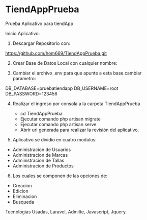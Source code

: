 # TiendAppPrueba
Prueba Aplicativo para tiendApp

Inicio Aplicativo:

1. Descargar Repositorio con:

https://github.com/hom669/TiendAppPrueba.git

2. Crear Base de Datos Local con cualquier nombre:

3. Cambiar el archivo .env para que apunte a esta base cambiar parametro:

DB_DATABASE=pruebatiendapp
DB_USERNAME=root
DB_PASSWORD=123456

4. Realizar el ingreso por consola a la carpeta TiendAppPrueba
   * cd TiendAppPrueba
   * Ejecutar comando php artisan migrate
   * Ejecutar comando php artisan serve
   * Abrir url generada para realizar la revisión del aplicativo.

5. Aplicativo se dividio en cuatro modulos:
  * Administracion de Usuarios
  * Administracion de Marcas
  * Administracion de Tallas
  * Administracion de Productos 

6. Los cuales se componen de las opciones de:
  * Creacion
  * Edicion
  * Eliminacion
  * Busqueda

Tecnologias Usadas, Laravel, Admilte, Javascript, Jquery.



